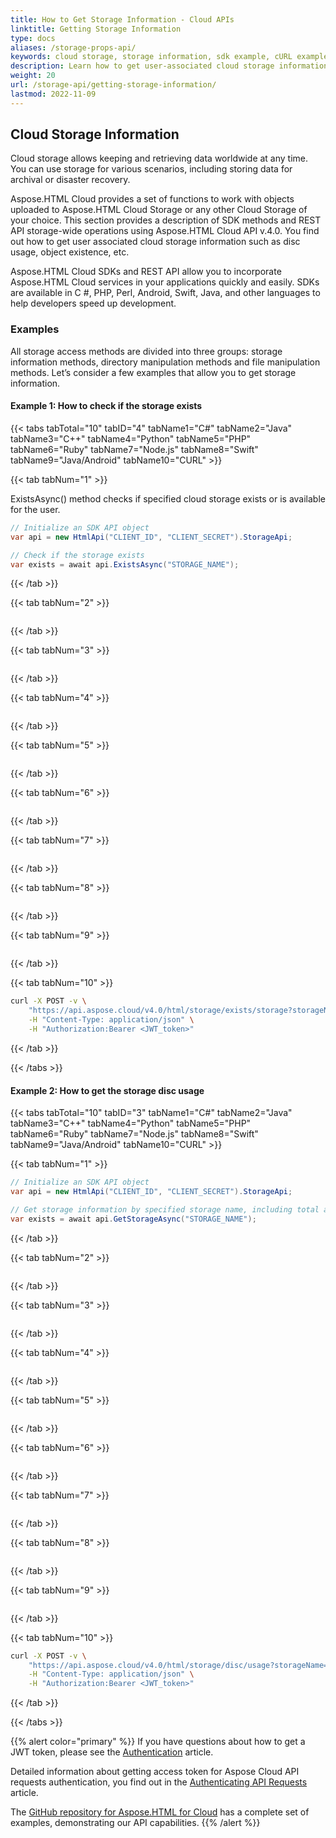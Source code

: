 ```yaml
---
title: How to Get Storage Information - Cloud APIs
linktitle: Getting Storage Information
type: docs
aliases: /storage-props-api/
keywords: cloud storage, storage information, sdk example, cURL example, rest api, python, java, .net,  c#,  android, swift, perl, node.js
description: Learn how to get user-associated cloud storage information such as disc usage, an object existence, etc. using Aspose.HTML Cloud API v.4.0. 
weight: 20
url: /storage-api/getting-storage-information/
lastmod: 2022-11-09
---
```


## **Cloud Storage Information**

Cloud storage allows keeping and retrieving data worldwide at any time. You can use storage for various scenarios, including storing data for archival or disaster recovery.

Aspose.HTML Cloud provides a set of functions to work with objects uploaded to Aspose.HTML Cloud Storage or any other Cloud Storage of your choice. This section provides a description of SDK methods and REST API storage-wide operations using Aspose.HTML Cloud API v.4.0. You find out how to get user associated cloud storage information such as disc usage, object existence, etc.

Aspose.HTML Cloud SDKs and REST API allow you to incorporate Aspose.HTML Cloud services in your applications quickly and easily. SDKs are available in C #, PHP, Perl, Android, Swift, Java, and other languages to help developers speed up development. 

### **Examples**

All storage access methods are divided into three groups: storage information methods, directory manipulation methods and file manipulation methods. Let’s consider a few examples that allow you to get storage information.

#### **Example 1: How to check if the storage exists**

{{< tabs tabTotal="10" tabID="4" tabName1="C#"  tabName2="Java" tabName3="C++"  tabName4="Python" tabName5="PHP"  tabName6="Ruby" tabName7="Node.js" tabName8="Swift"  tabName9="Java/Android" tabName10="CURL" >}}

{{< tab tabNum="1" >}}

ExistsAsync() method checks if specified cloud storage exists or is available for the user.

```c#
// Initialize an SDK API object
var api = new HtmlApi("CLIENT_ID", "CLIENT_SECRET").StorageApi;

// Check if the storage exists
var exists = await api.ExistsAsync("STORAGE_NAME");
```

{{< /tab >}}

{{< tab tabNum="2" >}}

```java

```

{{< /tab >}}

{{< tab tabNum="3" >}}

```c++

```

{{< /tab >}}

{{< tab tabNum="4" >}}


```python

```

{{< /tab >}}

{{< tab tabNum="5" >}}

```php

```

{{< /tab >}}

{{< tab tabNum="6" >}}

```ruby

```

{{< /tab >}}

{{< tab tabNum="7" >}}

```javascript

```

{{< /tab >}}

{{< tab tabNum="8" >}}

```swift

```

{{< /tab >}}

{{< tab tabNum="9" >}}

```java

```

{{< /tab >}}

{{< tab tabNum="10" >}}

```bash
curl -X POST -v \
	"https://api.aspose.cloud/v4.0/html/storage/exists/storage?storageName=STORAGE_NAME" \
    -H "Content-Type: application/json" \
    -H "Authorization:Bearer <JWT_token>"
```

{{< /tab >}}

{{< /tabs >}}		


#### **Example 2: How to get the storage disc usage**

{{< tabs tabTotal="10" tabID="3" tabName1="C#"  tabName2="Java" tabName3="C++"  tabName4="Python" tabName5="PHP"  tabName6="Ruby" tabName7="Node.js" tabName8="Swift"  tabName9="Java/Android" tabName10="CURL" >}}

{{< tab tabNum="1" >}}

```c#
// Initialize an SDK API object 
var api = new HtmlApi("CLIENT_ID", "CLIENT_SECRET").StorageApi;

// Get storage information by specified storage name, including total and used disc space
var exists = await api.GetStorageAsync("STORAGE_NAME");
```

{{< /tab >}}

{{< tab tabNum="2" >}}

```java

```

{{< /tab >}}

{{< tab tabNum="3" >}}

```c++

```

{{< /tab >}}

{{< tab tabNum="4" >}}


```python

```

{{< /tab >}}

{{< tab tabNum="5" >}}

```php

```

{{< /tab >}}

{{< tab tabNum="6" >}}

```ruby

```

{{< /tab >}}

{{< tab tabNum="7" >}}

```javascript

```

{{< /tab >}}

{{< tab tabNum="8" >}}

```swift

```

{{< /tab >}}

{{< tab tabNum="9" >}}

```java

```

{{< /tab >}}

{{< tab tabNum="10" >}}

```bash
curl -X POST -v \
	"https://api.aspose.cloud/v4.0/html/storage/disc/usage?storageName=STORAGE_NAME" \
    -H "Content-Type: application/json" \
    -H "Authorization:Bearer <JWT_token>"
```

{{< /tab >}}

{{< /tabs >}}	


{{% alert color="primary" %}} 
If you have questions about how to get a JWT token, please see the [Authentication](/html/getting-started/authentication/) article.

Detailed information about getting access token for Aspose Cloud API requests authentication, you find out in the [Authenticating API Requests](https://docs.aspose.cloud/total/getting-started/rest-api-overview/authenticating-api-requests/) article.

The [GitHub repository for Aspose.HTML for Cloud](https://github.com/aspose-html-cloud) has a complete set of examples, demonstrating our API capabilities.
{{% /alert %}} 

